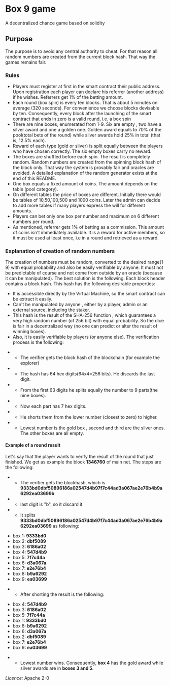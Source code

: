 # Box 9 game
A decentralized chance game based on solidity

## Purpose
The purpose is to avoid any central authority to cheat. For that reason all random numbers are created from the current block hash. That way the games remains fair.

### Rules
- Players must register at first in the smart contract their public address. Upon registration each player can declare his referrer (another address) if he wishes. Referrers get 1% of the betting amount.
- Each round (box spin) is every ten blocks. That is about 5 minutes on average (320 seconds). For convenience we choose blocks devisable by ten. Consequently, every block after the launching of the smart contract that ends in zero is a valid round, i.e. a box spin
- There are nine boxes, enumerated from 1-9. Six are empty , two have a silver award and one a golden one. Golden award equals to 70% of the pool(total bets of the round) while silver awards hold 25% in total (that is, 12.5% each).
- Reward of each type (gold or silver) is split equally between the players who have chosen correctly. The six empty boxes carry no reward.
- The boxes are shuffled before each spin. The result is completely random. Random numbers are created from the spinning block hash of the block only. That way the system is provably fair and oracles are avoided. A detailed explanation of the random generator exists at the end of this README.
- One box equals a fixed amount of coins. The amount depends on the table (pool category).
- On different tables the price of boxes are different. Initially there would be tables of 10,50,100,500 and 1000 coins. Later the admin can decide to add more tables if many players express the will for different amounts.
- Players can bet only one box per number and maximum on 6 different numbers per round.
- As mentioned, referrer gets 1% of betting as a commission. This amount of coins isn't immediately available. It is a reward for active members, so it must be used at least once, i.e in a round and retrieved as a reward.


### Explanation of creation of random numbers

The creation of numbers must be random, converted to the desired range(1-9) with equal probability and also be easily verifiable by anyone. It must not be predictable of course and not come from outside by an oracle (because it can be manipulated). The best solution is the following.
Each block header contains a block hash. This hash has the following desirable properties:

- It is accessible directly by the Virtual Machine, so the smart contract can be extract it easily. 
- Can't be manipulated by anyone , either by a player, admin or an external source, including the staker.
- This hash is the result of the SHA-256 function , which guarantees a very high random number (of 256 bit) with equal probability. So the dice is fair in a decentralized way (no one can predict or alter the result of winning boxes).
- Also, it is easily verifiable by players (or anyone else). The verification process is the following:

* -  The verifier gets the block hash of the blockchain (for example the explorer)
* -  The hash has 64 hex digits(64x4=256 bits). He discards the last digit.
* -  From the first 63 digits he splits equally the number to 9 parts(the nine boxes).
* -  Now each part has 7 hex digits.
* - He shorts them from the lower number (closest to zero) to higher.
* - Lowest number is the gold box , second and third are the silver ones. The other boxes are all empty.

#### Example of a round result

Let's say that the player wants to verify the result of the round that just finished. We get as example the block **1346760** of main net. The steps are the following:

* -  The verifier gets the blockhash, which is **9333bd0dbf50896186a02547d4b97f7c44ad3a067ae2e76b4b9a6292ea03699b**
* -  last digit is "b", so it discard it
* -  It splits **9333bd0dbf50896186a02547d4b97f7c44ad3a067ae2e76b4b9a6292ea03699** as following:
- box 1: **9333bd0**
- box 2: **dbf5089**
- box 3: **6186a02**
- box 4: **547d4b9**
- box 5: **7f7c44a**
- box 6: **d3a067a**
- box 7: **e2e76b4**
- box 8: **b9a6292**
- box 9: **ea03699**
* - After shorting the result is the following:
- box 4: **547d4b9**
- box 3: **6186a02**
- box 5: **7f7c44a**
- box 1: **9333bd0**
- box 8: **b9a6292**
- box 6: **d3a067a**
- box 2: **dbf5089**
- box 7: **e2e76b4**
- box 9: **ea03699**
* - Lowest number wins. Consequently, **box 4** has the gold award while silver awards are in **boxes 3 and 5**.


*Licence:* Apache 2-0
